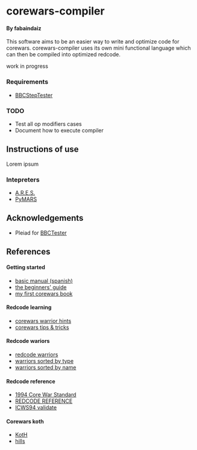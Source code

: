 # corewars-compiler
#### By fabaindaiz

This software aims to be an easier way to write and optimize code for corewars. corewars-compiler uses its own mini functional language which can then be compiled into optimized redcode.

work in progress

### Requirements
- [BBCStepTester](https://github.com/fabaindaiz/BBCStepTester)

### TODO
- Test all op modifiers cases
- Document how to execute compiler

## Instructions of use

Lorem ipsum

### Intepreters
- [A.R.E.S.](https://corewar.co.uk/ares.htm)
- [PyMARS](https://github.com/rodrigosetti/corewar)


## Acknowledgements
- Pleiad for [BBCTester](https://github.com/pleiad/BBCTester)

## References

#### Getting started
- [basic manual (spanish)](https://fdist.ucm.es/corewar/CoreWar.pdf)
- [the beginners' guide](https://vyznev.net/corewar/guide.html)
- [my first corewars book](https://www.corewars.org/docs/book1.html)

#### Redcode learning
- [corewars warrior hints](https://es.scribd.com/document/231018699/Core-War-Hints)
- [corewars tips & tricks](https://www.corewars.org/docs/tips.html)

#### Redcode wariors
- [redcode warriors](https://github.com/n1LS/redcode-warriors)
- [warriors sorted by type](http://moscova.inria.fr/~doligez/corewar/by-types/idx.htm)
- [warriors sorted by name](http://moscova.inria.fr/~doligez/corewar/by-name/complete.htm)

#### Redcode reference
- [1994 Core War Standard](https://corewar.co.uk/standards/icws94.txt)
- [REDCODE REFERENCE](https://corewa.rs/reference/pmars-redcode-94.txt)
- [ICWS94 validate](http://www.koth.org/planar/post/Validate1.1R.txt)

#### Corewars koth
- [KotH](http://www.koth.org/koth.html)
- [hills](https://corewar.co.uk/hills.htm)
